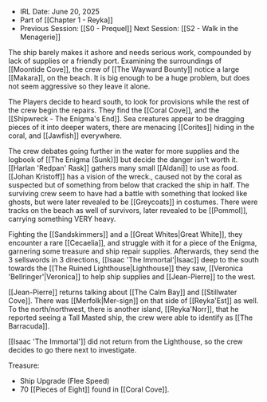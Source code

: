 - IRL Date: June 20, 2025
- Part of [[Chapter 1 - Reyka]]
- Previous Session: [[S0 - Prequel]] Next Session: [[S2 - Walk in the Menagerie]]

The ship barely makes it ashore and needs serious work, compounded by lack of supplies or a friendly port.    Examining the surroundings of [[Moontide Cove]], the crew of [[The Wayward Bounty]] notice a large [[Makara]], on the beach.  It is big enough to be a huge problem, but does not seem aggressive so they leave it alone.  

The Players decide to heard south, to look for provisions while the rest of the crew begin the repairs.  They find the [[Coral Cove]], and the [[Shipwreck - The Enigma's End]].  Sea creatures appear to be dragging pieces of it into deeper waters, there are menacing [[Corites]] hiding in the coral, and [[Jawfish]] everywhere.

The crew debates going further in the water for more supplies and the logbook of [[The Enigma (Sunk)]] but decide the danger isn't worth it.  [[Harlan 'Redpan' Rask]] gathers many small [[Aldani]] to use as food.  [[Johan Kristoff]] has a vision of the wreck., caused not by the coral as suspected but of something from below that cracked the ship in half.  The surviving crew seem to have had a battle with something that looked like ghosts, but were later revealed to be [[Greycoats]] in costumes.  There were tracks on the beach as well of survivors, later revealed to be [[Pommol]], carrying something VERY heavy.

Fighting the [[Sandskimmers]] and a [[Great Whites|Great White]], they encounter a rare [[Cecaelia]], and struggle with it for a piece of the Enigma, garnering some treasure and ship repair supplies.  Afterwards, they send the 3 sellswords in 3 directions, [[Isaac 'The Immortal'|Isaac]] deep to the south towards the [[The Ruined Lighthouse|Lighthouse]] they saw, [[Veronica 'Bellringer'|Veronica]] to help ship supplies and [[Jean-Pierre]] to the west.

[[Jean-Pierre]] returns talking about [[The Calm Bay]] and [[Stillwater Cove]].  There was [[Merfolk|Mer-sign]] on that side of [[Reyka'Est]] as well.  To the north/northwest, there is another island, [[Reyka'Norr]], that he reported seeing a Tall Masted ship, the crew were able to identify as [[The Barracuda]].

[[Isaac 'The Immortal']] did not return from the Lighthouse, so the crew decides to go there next to investigate.

Treasure:
- Ship Upgrade (Flee Speed)
- 70 [[Pieces of Eight]] found in [[Coral Cove]].